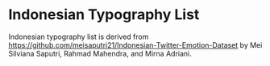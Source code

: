 # Indonesian Typography List
Indonesian typography list is derived from https://github.com/meisaputri21/Indonesian-Twitter-Emotion-Dataset by Mei Silviana Saputri, Rahmad Mahendra, and Mirna Adriani.
